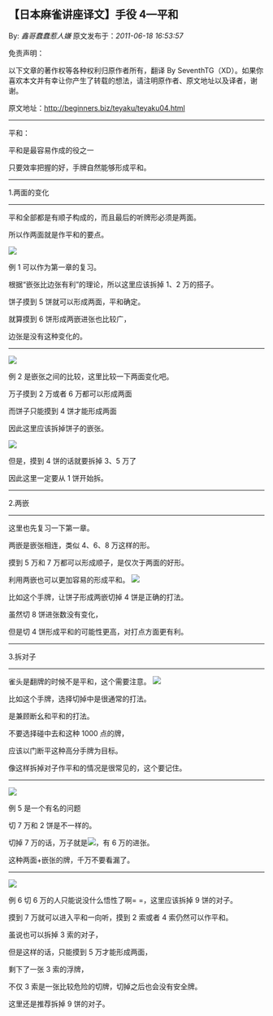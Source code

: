 ## 【日本麻雀讲座译文】手役 4—平和

By: _鑫哥蠢蠢惹人嫌_ 原文发布于：_2011-06-18 16:53:57_

免责声明：

以下文章的著作权等各种权利归原作者所有，翻译 By
SeventhTG（XD）。如果你喜欢本文并有幸让你产生了转载的想法，请注明原作者、原文地址以及译者，谢谢。

原文地址：http://beginners.biz/teyaku/teyaku04.html

---

平和：

平和是最容易作成的役之一

只要效率把握的好，手牌自然能够形成平和。

---

1.两面的变化

---

平和全部都是有顺子构成的，而且最后的听牌形必须是两面。

所以作两面就是作平和的要点。

![](http://s4.sinaimg.cn/middle/7f78b76fxa5f8b95db7d3&690)

例 1 可以作为第一章的复习。

根据“嵌张比边张有利”的理论，所以这里应该拆掉 1、2 万的搭子。

饼子摸到 5 饼就可以形成两面，平和确定。

就算摸到 6 饼形成两嵌进张也比较广，

边张是没有这种变化的。

---

![](http://s16.sinaimg.cn/middle/7f78b76fxa5f8d069b9cf&690)

例 2 是嵌张之间的比较，这里比较一下两面变化吧。

万子摸到 2 万或者 6 万都可以形成两面

而饼子只能摸到 4 饼才能形成两面

因此这里应该拆掉饼子的嵌张。

![](http://s8.sinaimg.cn/middle/7f78b76fxa5f8df5f84f7&690)

但是，摸到 4 饼的话就要拆掉 3、5 万了

因此这里一定要从 1 饼开始拆。

---

2.两嵌

---

这里也先复习一下第一章。

两嵌是嵌张相连，类似 4、6、8 万这样的形。

摸到 5 万和 7 万都可以形成顺子，是仅次于两面的好形。

利用两嵌也可以更加容易的形成平和。
![](http://s6.sinaimg.cn/middle/7f78b76fxa5f8f0804b55&690)

比如这个手牌，让饼子形成两嵌切掉 4 饼是正确的打法。

虽然切 8 饼进张数没有变化，

但是切 4 饼形成平和的可能性更高，对打点方面更有利。

---

3.拆对子

---

雀头是翻牌的时候不是平和，这个需要注意。
![](http://s12.sinaimg.cn/middle/7f78b76fxa5f90f55b81b&690)

比如这个手牌，选择切掉中是很通常的打法。

是兼顾断幺和平和的打法。

不要选择碰中去和这种 1000 点的牌，

应该以门断平这种高分手牌为目标。

像这样拆掉对子作平和的情况是很常见的，这个要记住。

---

![](http://s12.sinaimg.cn/middle/7f78b76fxa5f92ab1cdfb&690)

例 5 是一个有名的问题

切 7 万和 2 饼是不一样的。

切掉 7 万的话，万子就是![](http://s8.sinaimg.cn/middle/7f78b76fxa5f93d443ed7&690)，有 6 万的进张。

这种两面+嵌张的牌，千万不要看漏了。

---

![](http://s12.sinaimg.cn/middle/7f78b76fxa5f94f35e71b&690)

例 6 切 6 万的人只能说没什么悟性了啊= =，这里应该拆掉 9 饼的对子。

摸到 7 万就可以进入平和一向听，摸到 2 索或者 4 索仍然可以作平和。

虽说也可以拆掉 3 索的对子，

但是这样的话，只能摸到 5 万才能形成两面，

剩下了一张 3 索的浮牌，

不仅 3 索是一张比较危险的切牌，切掉之后也会没有安全牌。

这里还是推荐拆掉 9 饼的对子。

